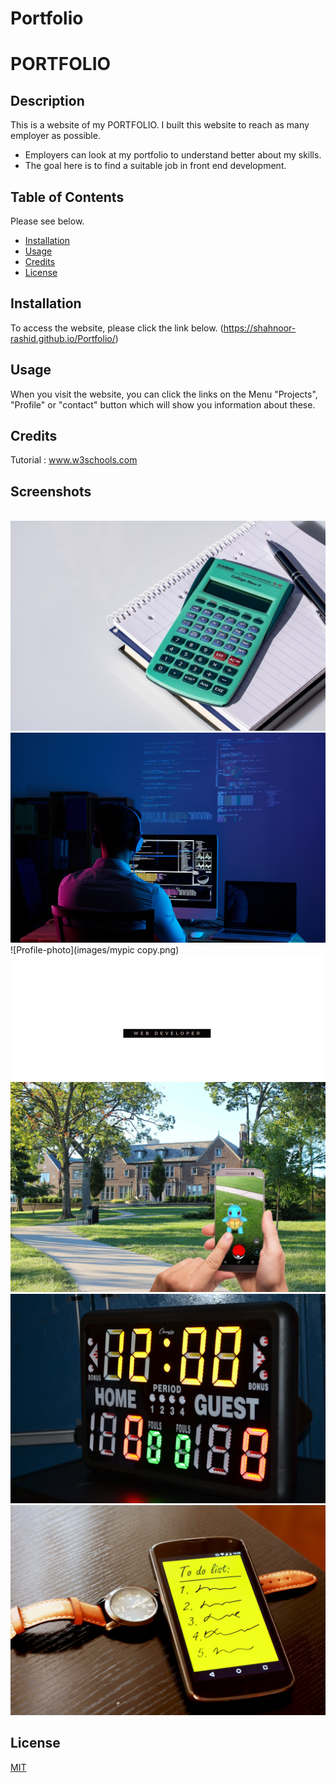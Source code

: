 # Portfolio

# PORTFOLIO



## Description

This is a website of my PORTFOLIO.
I built this website to reach as many employer as possible.
- Employers can look at my portfolio to understand better about my skills.
- The goal here is to find a suitable job in front end development. 


## Table of Contents 

Please see below.
- [Installation](#installation)
- [Usage](#usage)
- [Credits](#credits)
- [License](#license)

## Installation

To access the website, please click the link below.
(https://shahnoor-rashid.github.io/Portfolio/)

## Usage

When you visit the website, you can click the links on the Menu "Projects",  "Profile" or "contact" button which will show you information about these.

## Credits

Tutorial : www.w3schools.com



## Screenshots
![]()
![Calculator](images/calculator-ga396a56b9_1920.jpg)
![Hero-image](images/devhero.jpg)
![Profile-photo](images/mypic copy.png)
![Logo](images/mylogo.svg)
![Game](images/pokemon-go-gb3d358853_1920.jpg)
![Counter](images/shot-clock-gf89704e14_1920.jpg)
![Smartphone](images/smartphone-gc115f9ee2_1920.jpg)


## License

[MIT](https://choosealicense.com/licenses/mit/)